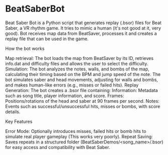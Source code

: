 # BeatSaberBot

Beat Saber Bot is a Python script that generates replay (.bsor) files for Beat Saber, a VR rhythm game. It tries to mimic a human (it's not good at it, very good). Bot receives map data from BeatSaver, processes it and creates a replay file that can be used in the game.

How the bot works

Map retrieval: The bot loads the map from BeatSaver by its ID, retrieves info.dat and difficulty files and allows the user to select the difficulty.
Simulation: The bot analyzes the notes, walls, and bombs of the map, calculating their timing based on the BPM and jump speed of the note. The bot simulates saber and head movements, adjusting for walls and bombs, and makes human-like errors (e.g., misses or failed hits).
Replay Generation: The bot creates a .bsor file containing:
Information: Metadata such as song title, player information, and score.
Frames: Positions/rotations of the head and saber at 90 frames per second.
Notes: Events such as successful/unsuccessful hits, misses or bombs, with score details.

Key Features

Error Mode: Optionally introduces misses, failed hits or bomb hits to simulate real player gameplay (This works very poorly).
Repeat Saving: Saves repeats in a structured folder (BeatSaberDemos/<song_name>/<difficulty>.bsor) for easy access and compatibility with Beat Saber.
